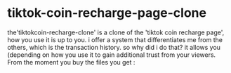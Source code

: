 # tiktok-coin-recharge-page-clone
the'tiktokcoin-recharge-clone' is a clone of the 'tiktok coin recharge page', how you use it is up to you. i offer a system that differentiates me from the others, which is the transaction history. so why did i do that? it allows you (depending on how you use it to gain additional trust from your viewers. From the moment you buy the files you get :
